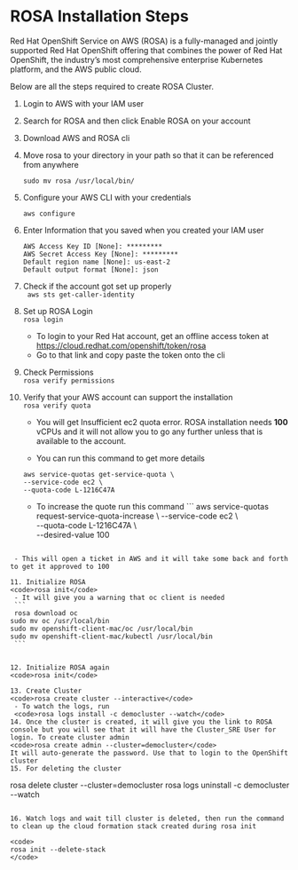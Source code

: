 # ROSA Installation Steps

Red Hat OpenShift Service on AWS (ROSA) is a fully-managed and jointly supported Red Hat OpenShift offering that combines the power of Red Hat OpenShift, the industry’s most comprehensive enterprise Kubernetes platform, and the AWS public cloud.

Below are all the steps required to create ROSA Cluster.

1. Login to AWS with your IAM user

2. Search for ROSA and then click Enable ROSA on your account

3. Download AWS and ROSA cli

4. Move rosa to your directory in your path so that it can be referenced from anywhere

 	<code>sudo mv rosa /usr/local/bin/</code>

5. Configure your AWS CLI with your credentials

	<code>aws configure</code>
	
6. Enter Information that you saved when you created your IAM user

	```
	AWS Access Key ID [None]: *********
	AWS Secret Access Key [None]: *********
	Default region name [None]: us-east-2
	Default output format [None]: json
	```
7. Check if the account got set up properly		
	<code>
	aws sts get-caller-identity
	</code>	
	
8. Set up ROSA Login		
<code>rosa login</code>		
	- To login to your Red Hat account, get an offline access token at  <https://cloud.redhat.com/openshift/token/rosa>		
	- Go to that link and copy paste the token onto the cli
		
9. Check Permissions  
<code>rosa verify permissions</code>

10. Verify that your AWS account can support the installation	
<code>rosa verify quota</code>
	- You will get Insufficient ec2 quota error. ROSA installation needs **100** vCPUs and it will not allow you to go any further unless that is available to the account.
	
	- You can run this command to get more details		
	```
	aws service-quotas get-service-quota \
	--service-code ec2 \	
	--quota-code L-1216C47A
	```
	
	- To increase the quote run this command	```	
	aws service-quotas request-service-quota-increase \	--service-code ec2 \	
	--quota-code L-1216C47A \	
	--desired-value 100
   ```

	- This will open a ticket in AWS and it will take some back and forth to get it approved to 100
	
11. Initialize ROSA		
<code>rosa init</code>
	- It will give you a warning that oc client is needed	
	```
	rosa download oc
   sudo mv oc /usr/local/bin
   sudo mv openshift-client-mac/oc /usr/local/bin
   sudo mv openshift-client-mac/kubectl /usr/local/bin
	```
	
	
12. Initialize ROSA again		
<code>rosa init</code>

13. Create Cluster		
<code>rosa create cluster --interactive</code>
	- To watch the logs, run		
	<code>rosa logs install -c democluster --watch</code>
14. Once the cluster is created, it will give you the link to ROSA console but you will see that it will have the Cluster_SRE User for login. To create cluster admin		
<code>rosa create admin --cluster=democluster</code>	
It will auto-generate the password. Use that to login to the OpenShift cluster
15. For deleting the cluster		

```
rosa delete cluster --cluster=democluster
rosa logs uninstall -c democluster --watch
```

16. Watch logs and wait till cluster is deleted, then run the command to clean up the cloud formation stack created during rosa init		

<code>
rosa init --delete-stack
</code>

	
	
	
	
	
	
	
	